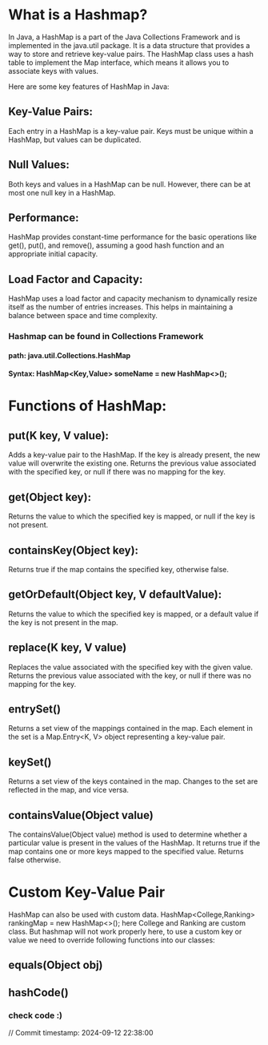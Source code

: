 # What is a Hashmap?
In Java, a HashMap is a part of the Java Collections Framework and is implemented in the java.util package. It is a data structure that provides a way to store and retrieve key-value pairs. The HashMap class uses a hash table to implement the Map interface, which means it allows you to associate keys with values.

Here are some key features of HashMap in Java:
## Key-Value Pairs:

Each entry in a HashMap is a key-value pair.
Keys must be unique within a HashMap, but values can be duplicated.

## Null Values:

Both keys and values in a HashMap can be null.
However, there can be at most one null key in a HashMap.

## Performance:

HashMap provides constant-time performance for the basic operations like get(), put(), and remove(), assuming a good hash function and an appropriate initial capacity.

## Load Factor and Capacity:

HashMap uses a load factor and capacity mechanism to dynamically resize itself as the number of entries increases. This helps in maintaining a balance between space and time complexity.

### Hashmap can be found in Collections Framework 
#### path: java.util.Collections.HashMap
#### Syntax: HashMap<Key,Value> someName = new HashMap<>();

# Functions of HashMap:
## put(K key, V value):
Adds a key-value pair to the HashMap.
If the key is already present, the new value will overwrite the existing one.
Returns the previous value associated with the specified key, or null if there was no mapping for the key.

## get(Object key):
Returns the value to which the specified key is mapped, or null if the key is not present.

## containsKey(Object key):
Returns true if the map contains the specified key, otherwise false.

## getOrDefault(Object key, V defaultValue):
Returns the value to which the specified key is mapped, or a default value if the key is not present in the map.

## replace(K key, V value)
Replaces the value associated with the specified key with the given value.
Returns the previous value associated with the key, or null if there was no mapping for the key.

## entrySet()
Returns a set view of the mappings contained in the map.
Each element in the set is a Map.Entry<K, V> object representing a key-value pair.

## keySet()
Returns a set view of the keys contained in the map.
Changes to the set are reflected in the map, and vice versa.

## containsValue(Object value)
The containsValue(Object value) method is used to determine whether a particular value is present in the values of the HashMap.
It returns true if the map contains one or more keys mapped to the specified value.
Returns false otherwise.


# Custom Key-Value Pair
HashMap can also be used with custom data.
HashMap<College,Ranking> rankingMap = new HashMap<>();
here College and Ranking are custom class.
But hashmap will not work properly here, to use
a custom key or value we need to override following functions into our classes:
## equals(Object obj)
## hashCode()

### check code :)
// Commit timestamp: 2024-09-12 22:38:00